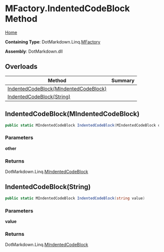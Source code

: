 # MFactory\.IndentedCodeBlock Method

[Home](../../../../README.md)

**Containing Type**: DotMarkdown\.Linq\.[MFactory](../README.md)

**Assembly**: DotMarkdown\.dll

## Overloads

| Method | Summary |
| ------ | ------- |
| [IndentedCodeBlock(MIndentedCodeBlock)](#DotMarkdown_Linq_MFactory_IndentedCodeBlock_DotMarkdown_Linq_MIndentedCodeBlock_) | |
| [IndentedCodeBlock(String)](#DotMarkdown_Linq_MFactory_IndentedCodeBlock_System_String_) | |

## IndentedCodeBlock\(MIndentedCodeBlock\) <a name="DotMarkdown_Linq_MFactory_IndentedCodeBlock_DotMarkdown_Linq_MIndentedCodeBlock_"></a>

```csharp
public static MIndentedCodeBlock IndentedCodeBlock(MIndentedCodeBlock other)
```

### Parameters

**other**

### Returns

DotMarkdown\.Linq\.[MIndentedCodeBlock](../../MIndentedCodeBlock/README.md)

## IndentedCodeBlock\(String\) <a name="DotMarkdown_Linq_MFactory_IndentedCodeBlock_System_String_"></a>

```csharp
public static MIndentedCodeBlock IndentedCodeBlock(string value)
```

### Parameters

**value**

### Returns

DotMarkdown\.Linq\.[MIndentedCodeBlock](../../MIndentedCodeBlock/README.md)

